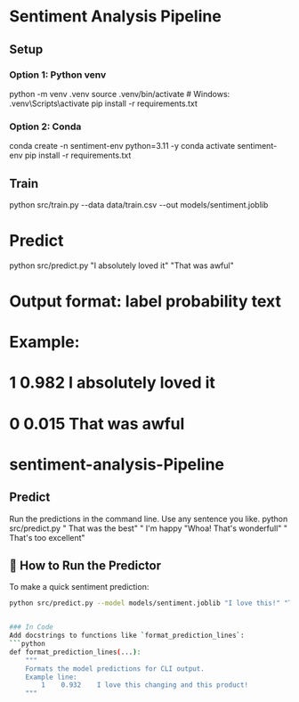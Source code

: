 # Sentiment Analysis Pipeline

## Setup

### Option 1: Python venv
python -m venv .venv
source .venv/bin/activate  # Windows: .venv\Scripts\activate
pip install -r requirements.txt

### Option 2: Conda
conda create -n sentiment-env python=3.11 -y
conda activate sentiment-env
pip install -r requirements.txt

## Train
python src/train.py --data data/train.csv --out models/sentiment.joblib

# Predict
python src/predict.py "I absolutely loved it" "That was awful"
# Output format: label  probability  text
# Example:
# 1    0.982    I absolutely loved it
# 0    0.015    That was awful


# sentiment-analysis-Pipeline
## Predict
Run the predictions in the command line. Use any sentence you like.
python src/predict.py " That was the best"  " I'm happy "Whoa! That's wonderfull"  " That's too excellent"

## 🧠 How to Run the Predictor
To make a quick sentiment prediction:
```bash
python src/predict.py --model models/sentiment.joblib "I love this!" "This is bad."


### In Code
Add docstrings to functions like `format_prediction_lines`:
```python
def format_prediction_lines(...):
    """
    Formats the model predictions for CLI output.
    Example line:
        1    0.932    I love this changing and this product!
    """

